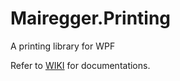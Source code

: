 # Mairegger.Printing
A printing library for WPF

Refer to [WIKI](https://github.com/xxMUROxx/Mairegger.Printing/wiki/First-Draft) for documentations.
